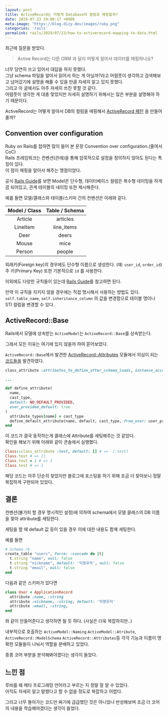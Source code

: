 ```yaml
---
layout: post
title: ActiveRecord는 어떻게 Database의 컬럼과 매핑할까?
date: 2019-07-23 19:00:17 +0900
meta-image: "https://blog.dizy.dev/images/ruby.png"
categories: 'rails'
permalink: rails/2019/07/23/how-to-activerecord-mapping-to-data.html
---
```


최근에 질문을 받았다.

> Active Record는 다른 ORM 과 달리 어떻게 알아서 데이터를 매핑하나요?

너무 당연히 쓰고 있어서 대답을 하지 못했다.<br/>
그냥 schema 파일을 알아서 읽어서 하는 게 아닐까?라고 어렴풋이 생각하고 검색해보고 넘어갔기에 설명을 해줄 수 있을 만큼 자세히 알고 있지 못했다.<br/>
그리고 이 글에서도 아주 자세히 쓰진 못할 것 같다.<br/>
어렴풋이 생각한 게 대충 맞았지만 자세히 설명하기 위해서는 많은 부분을 설명해야 하기 때문이다.

ActiveRecord는 어떻게 알아서 DB의 컬럼을 매핑해서 [ActiveRecord 패턴](https://en.wikipedia.org/wiki/Active_record_pattern) 을 만들어줄까?

## Convention over configuration

Ruby on Rails를 접하면 많이 들어 본 문장 Convention over configuration.(줄여서 CoC)<br/>
Rails 프레임워크는 컨벤션(관례)을 통해 암묵적으로 설정을 정의하지 않아도 된다는 특징이 있다.<br/>
이 점이 매핑을 알아서 해주는 맹점이었다.

공식 [Rails Guide](https://guides.rubyonrails.org/active_record_basics.html)를 보면 Model은 단수형, 데이터베이스 컬럼은 복수형 네이밍을 하게끔 되어있고, 관계 테이블의 네이밍 또한 제시해준다.

예를 들면 모델/클래스와 테이블/스키마 간의 컨벤션은 아래와 같다.

| Model / Class  | Table / Schema|
|:---------:|:------------------:|
|   Article  |      articles     |
|  LineItem  |    line_items     |
|    Deer    |       deers       |
|   Mouse    |       mice        |
|   Person   |      people       |

외래키(Foreign key)의 경우에도 단수형 이름으로 생성한다. (예: `user_id`, `order_id`)<br/>
주 키(Primary Key) 또한 기본적으로 `id` 를 사용한다.

이외에도 다양한 규칙들이 있는데 [Rails Guide](https://guides.rubyonrails.org/active_record_basics.html)를 참고하면 된다.

만약 이 규칙을 지키지 않을 경우에는 직접 명시해서 사용하는 방법도 있다. `self.table_name`, `self.inheritance_column` 의 값을 변경함으로 테이블 명이나 STI 컬럼을 변경할 수 있다.

## ActiveRecord::Base

Rails에서 모델에 상속받는 `ActiveModel`는 `ActiveRecord::Base`를 상속받는다.

그래서 모든 이유는 여기에 있지 않을까 하여 뜯어보았다.

`ActiveRecord::Base`에서 발견한 [ActiveRecord::Attributes](https://github.com/rails/rails/blob/31105c81cc82ae829c382a4eee2c5aa362882dea/activerecord/lib/active_record/attributes.rb#L11) 모듈에서 의심이 되는 [코드들을](https://github.com/rails/rails/blob/31105c81cc82ae829c382a4eee2c5aa362882dea/activerecord/lib/active_record/attributes.rb#L236) 발견하였다.

```ruby 
class_attribute :attributes_to_define_after_schema_loads, instance_accessor: false, default: {} # :internal:

...

def define_attribute(
  name,
  cast_type,
  default: NO_DEFAULT_PROVIDED,
  user_provided_default: true
)
  attribute_types[name] = cast_type
  define_default_attribute(name, default, cast_type, from_user: user_provided_default)
end
```

이 코드가 결국 동작하는게 클래스에 Attribute를 세팅해주는 것 같았다.<br/>
확인을 해보기 위해 아래와 같이 콘솔에서 실행했다.

```ruby
Class::class_attribute :test, default: [] # =>  [:test]
Class.test # => []
Class.test = 1 # => 1
Class.test # => 1
```

해당 코드는 아주 단순히 찾았지만 블로그에 포스팅을 하기 위해 조금 더 찾아보니 정말 복잡하게 구현되어 있었다.

## 결론 

컨벤션(불가피 할 경우 명시적인 설정)에 의하여 schema에서 모델 클래스의 DB 이름을 찾아 attribute를 세팅한다.

세팅을 할 때 default 값 등이 있을 경우 이에 대한 내용도 함께 세팅한다.

예를 들면

```ruby
# Schema.rb
create_table "users", force: :cascade do |t|
  t.string "name", null: false
  t.string "nickname", default: '익명유저', null: false
  t.string "email", null: false
end
```

다음과 같은 스키마가 있다면

```ruby
class User < ApplicationRecord
  attribute :name, :string
  attribute :nickname, :string, default: '익명유저'
  attribute :email, :string,
end
```

와 같이 만들어준다고 생각하면 될 듯 하다. (사실은 더욱 복잡하지만..)

내부적으로 호출하는 `ActiveModel::Naming` `ActiveModel::Atribute`, `ActiveRecord::ModelSchema` `ActiveRecord::Attributes`등 각각 기능과 이름이 명확한 모듈들이 나눠서 역할을 분배하고 있었다.

종종 코어 부분을 분석해봐야겠다는 생각이 들었다.

## 느낀 점

루비를 왜 메타 프로그래밍 언어라고 부르는 지 정말 잘 알 수 있었다.<br/>
아직도 자세히 알고 말했다고 할 수 없을 정도로 복잡하고 어렵다.

그리고 너무 돌아가는 코드만 짜기에 급급했던 것은 아니었나 반성해보며 조금 더 코어의 내용을 학습해야겠다는 생각이 들었다.
